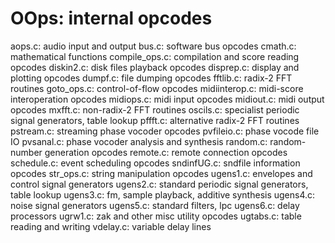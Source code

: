 OOps: internal opcodes
===================

aops.c: audio input and output 
bus.c: software bus opcodes
cmath.c: mathematical functions
compile_ops.c: compilation and score reading opcodes
diskin2.c: disk files playback opcodes
disprep.c: display and plotting opcodes
dumpf.c:  file dumping opcodes
fftlib.c: radix-2 FFT routines 
goto_ops.c: control-of-flow opcodes
midiinterop.c: midi-score interoperation opcodes
midiops.c: midi input opcodes
midiout.c: midi output opcodes
mxfft.c: non-radix-2 FFT routines
oscils.c: specialist periodic signal generators, table lookup
pffft.c: alternative radix-2 FFT routines
pstream.c: streaming phase vocoder opcodes
pvfileio.c: phase vocode file IO
pvsanal.c: phase vocoder analysis and synthesis
random.c: random-number generation opcodes
remote.c: remote connection opcodes
schedule.c: event scheduling opcodes
sndinfUG.c: sndfile information opcodes
str_ops.c: string manipulation opcodes
ugens1.c: envelopes and control signal generators
ugens2.c: standard periodic signal generators, table lookup
ugens3.c: fm, sample playback, additive synthesis
ugens4.c: noise signal generators
ugens5.c: standard filters, lpc
ugens6.c: delay processors
ugrw1.c: zak and other misc utility opcodes
ugtabs.c: table reading and writing
vdelay.c: variable delay lines
